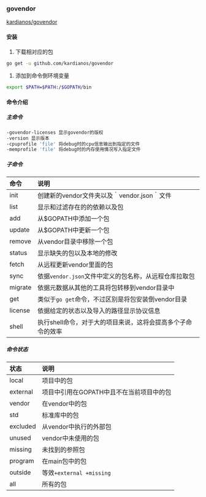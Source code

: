 ### govendor
[kardianos/govendor](https://github.com/kardianos/govendor)
#### 安装
1. 下载相对应的包
```bash
go get -u github.com/kardianos/govendor
```

1. 添加到命令倒环境变量
```bash
export $PATH=$PATH:/$GOPATH/bin
```

#### 命令介绍

##### 主命令
```bash
-govendor-licenses 显示govendor的版权
-version 显示版本
-cpuprofile 'file' 将debug时的cpu信息输出到指定的文件
-memprofile 'file' 将debug时的内存使用情况写入指定文件
```

##### 子命令
|命令|说明|
|:------|:------|
|init| 创建新的vendor文件夹以及｀vendor.json｀文件
|list |显示和过滤存在的的依赖以及包
|add |从$GOPATH中添加一个包
|update| 从$GOPATH中更新一个包
|remove| 从vendor目录中移除一个包
|status |显示缺失的包以及本地的修改
|fetch| 从远程更新vendor里面的包
|sync|依据`vendor.json`文件中定义的包名称，从远程仓库拉取包
|migrate|依据元数据从其他的工具将包转移到vendor目录中
|get|类似于`go get`命令，不过区别是将包安装倒vendor目录
|license|依据给定的状态以及导入的路径显示协议信息
|shell|执行shell命令，对于大的项目来说，这将会提高多个子命令的效率

##### 命令状态
|状态|说明|
|:------|:------|
|local|项目中的包|
|external|项目中引用在GOPATH中且不在当前项目中的包
|vendor|在vendor中的包|
|std|标准库中的包|
|excluded|从vendor中执行的外部包|
|unused|vendor中未使用的包|
|missing|未找到的参照包|
|program|在main包中的包|
|outside|等效`+external +missing`
|all|所有的包|